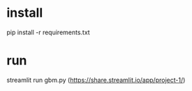 # install
pip install -r requirements.txt
# run
streamlit run gbm.py
(https://share.streamlit.io/app/project-1/)
